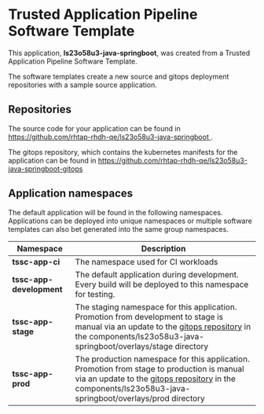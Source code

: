 # Trusted Application Pipeline Software Template

This application, **ls23o58u3-java-springboot**, was created from a Trusted Application Pipeline Software Template.

The software templates create a new source and gitops deployment repositories with a sample source application. 

## Repositories

The source code for your application can be found in [https://github.com/rhtap-rhdh-qe/ls23o58u3-java-springboot ](https://github.com/rhtap-rhdh-qe/ls23o58u3-java-springboot ).
 
The gitops repository, which contains the kubernetes manifests for the application can be found in 
[https://github.com/rhtap-rhdh-qe/ls23o58u3-java-springboot-gitops ](https://github.com/rhtap-rhdh-qe/ls23o58u3-java-springboot-gitops ) 

## Application namespaces 

The default application will be found in the following namespaces. Applications can be deployed into unique namespaces or multiple software templates can also bet generated into the same group namespaces.  

|  Namespace   |  Description   |  
| -------- | -------- |
| **tssc-app-ci** | The namespace used for CI workloads |
| **tssc-app-development** | The default application during development. Every build will be deployed to this namespace for testing. |
| **tssc-app-stage** | The staging namespace for this application. Promotion from development to stage is manual via an update to the [gitops repository](https://github.com/rhtap-rhdh-qe/ls23o58u3-java-springboot-gitops ) in the components/ls23o58u3-java-springboot/overlays/stage directory |
| **tssc-app-prod** | The production namespace for this application. Promotion from stage to production is manual via an update to the [gitops repository](https://github.com/rhtap-rhdh-qe/ls23o58u3-java-springboot-gitops ) in the components/ls23o58u3-java-springboot/overlays/prod directory |